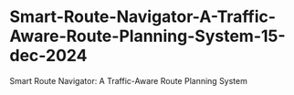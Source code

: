 # Smart-Route-Navigator-A-Traffic-Aware-Route-Planning-System-15-dec-2024
Smart Route Navigator: A Traffic-Aware Route Planning System
